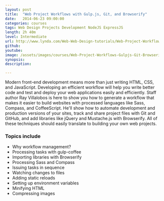 ```yaml
---
layout: post
title:  "Web Project Workflows with Gulp.js, Git, and Browserify"
date:   2014-06-23 09:00:00
categories: courses
tags: Web Design Projects Development NodeJS ExpressJS
length: 2h 40m
level: Intermediate
url: http://www.lynda.com/Web-Web-Design-tutorials/Web-Project-Workflows-Gulpjs-Git-Browserify/154416-2.html
github: 
youtube: 
image: /assets/images/courses/Web-Project-Workflows-Gulpjs-Git-Browserify_thumb.jpg
synopsis: 
description: 

---
```


Modern front-end development means more than just writing HTML, CSS, and JavaScript. Developing an efficient workflow will help you write better code and test and deploy your web applications easily and efficiently. Staff author Ray Villalobos is here to show you how to generate a workflow that makes it easier to build websites with processed languages like Sass, Compass, and CoffeeScript. He'll show how to automate development and production versions of your sites, track and share project files with Git and GitHub, and add libraries like jQuery and Mustache.js with Browserify. All of these techniques should easily translate to building your own web projects.

### Topics include

- Why workflow management?
- Processing tasks with gulp-coffee
- Importing libraries with Browserify
- Processing Sass and Compass
- Issuing tasks in sequence
- Watching changes to files
- Adding static reloads
- Setting up environment variables
- Minifying HTML
- Compressing images